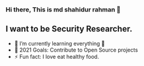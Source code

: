 ### Hi there, This is md shahidur rahman 👋

## I want to be Security Researcher.

- 🌱 I’m currently learning everything 🤣
- 🥅 2021 Goals: Contribute to Open Source projects
- ⚡ Fun fact: I love eat healthy food.

